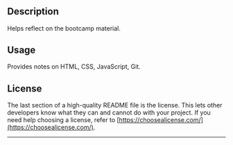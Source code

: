 # <Your-Project-Title>

## Description

Helps reflect on the bootcamp material.


## Usage

Provides notes on HTML, CSS, JavaScript, Git.

## License

The last section of a high-quality README file is the license. This lets other developers know what they can and cannot do with your project. If you need help choosing a license, refer to [https://choosealicense.com/](https://choosealicense.com/).

---

